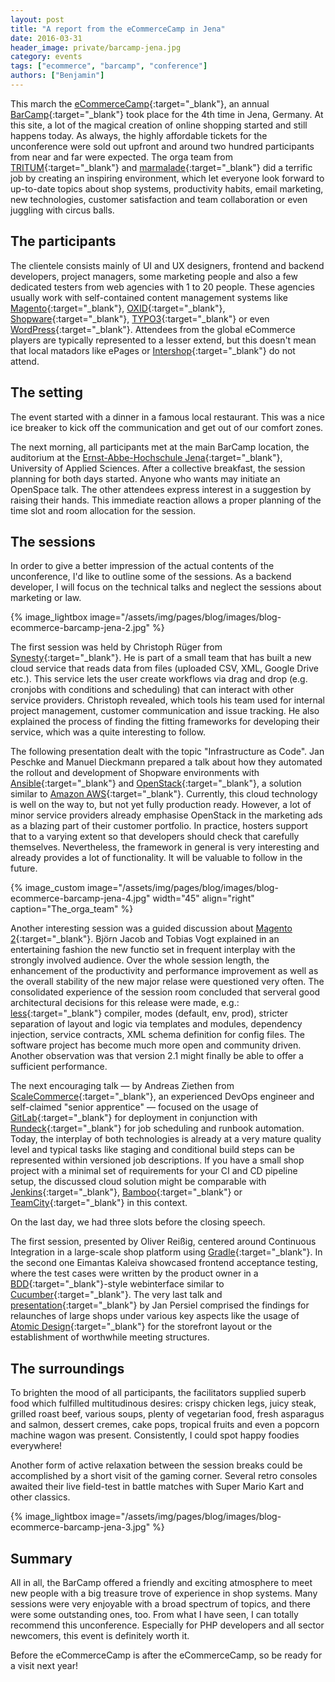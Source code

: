 ```yaml
---
layout: post
title: "A report from the eCommerceCamp in Jena"
date: 2016-03-31
header_image: private/barcamp-jena.jpg
category: events
tags: ["ecommerce", "barcamp", "conference"]
authors: ["Benjamin"]
---
```


This march the [eCommerceCamp](http://www.ecommerce-camp.de){:target="_blank"}, an annual [BarCamp](http://barcamp.org){:target="_blank"} took place for the 4th time in Jena, Germany.
At this site, a lot of the magical creation of online shopping started and still happens today.
As always, the highly affordable tickets for the unconference were sold out upfront and around two hundred participants from near and far were expected.
The orga team from [TRITUM](http://www.tritum.de){:target="_blank"} and [marmalade](http://www.marmalade.de){:target="_blank"} did a terrific job by creating an inspiring environment, which let everyone look forward to up-to-date topics about shop systems, productivity habits, email marketing, new technologies, customer satisfaction and team collaboration or even juggling with circus balls.

## The participants

The clientele consists mainly of UI and UX designers, frontend and backend developers, project managers, some marketing people and also a few dedicated testers from web agencies with 1 to 20 people. These agencies usually work with self-contained content management systems like [Magento](https://magento.com){:target="_blank"}, [OXID](http://www.oxid-esales.com){:target="_blank"}, [Shopware](https://en.shopware.com){:target="_blank"}, [TYPO3](https://typo3.org){:target="_blank"} or even [WordPress](https://wordpress.com){:target="_blank"}.
Attendees from the global eCommerce players are typically represented to a lesser extend, but this doesn't mean that local matadors like ePages or [Intershop](http://www.intershop.com){:target="_blank"} do not attend.

## The setting

The event started with a dinner in a famous local restaurant.
This was a nice ice breaker to kick off the communication and get out of our comfort zones.

The next morning, all participants met at the main BarCamp location, the auditorium at the [Ernst-Abbe-Hochschule Jena](http://www.eah-jena.de/){:target="_blank"}, University of Applied Sciences.
After a collective breakfast, the session planning for both days started.
Anyone who wants may initiate an OpenSpace talk.
The other attendees express interest in a suggestion by raising their hands.
This immediate reaction allows a proper planning of the time slot and room allocation for the session.

## The sessions

In order to give a better impression of the actual contents of the unconference, I'd like to outline some of the sessions.
As a backend developer, I will focus on the technical talks and neglect the sessions about marketing or law.

{% image_lightbox image="/assets/img/pages/blog/images/blog-ecommerce-barcamp-jena-2.jpg" %}

The first session was held by Christoph Rüger from [Synesty](http://synesty.com){:target="_blank"}.
He is part of a small team that has built a new cloud service that reads data from files (uploaded CSV, XML, Google Drive etc.).
This service lets the user create workflows via drag and drop (e.g. cronjobs with conditions and scheduling) that can interact with other service providers.
Christoph revealed, which tools his team used for internal project management, customer communication and issue tracking.
He also explained the process of finding the fitting frameworks for developing their service, which was a quite interesting to follow.

The following presentation dealt with the topic "Infrastructure as Code".
Jan Peschke and Manuel Dieckmann prepared a talk about how they automated the rollout and development of Shopware environments with [Ansible](https://www.ansible.com){:target="_blank"} and [OpenStack](https://www.openstack.org){:target="_blank"}, a solution similar to [Amazon AWS](https://aws.amazon.com){:target="_blank"}. Currently, this cloud technology is well on the way to, but not yet fully production ready.
However, a lot of minor service providers already emphasise OpenStack in the marketing ads as a blazing part of their customer portfolio.
In practice, hosters support that to a varying extent so that developers should check that carefully themselves.
Nevertheless, the framework in general is very interesting and already provides a lot of functionality. It will be valuable to follow in the future.

{% image_custom image="/assets/img/pages/blog/images/blog-ecommerce-barcamp-jena-4.jpg" width="45" align="right" caption="The_orga_team" %}

Another interesting session was a guided discussion about [Magento 2](https://magento.com/developers/magento2){:target="_blank"}.
Björn Jacob and Tobias Vogt explained in an entertaining fashion the new functio set in frequent interplay with the strongly involved audience.
Over the whole session length, the enhancement of the productivity and performance improvement as well as the overall stability of the new major relase were questioned very often.
The consolidated experience of the session room concluded that serveral good architectural decisions for this release were made, e.g.: [less](http://lesscss.org/){:target="_blank"} compiler, modes (default, env, prod), stricter separation of layout and logic via templates and modules, dependency injection, service contracts, XML schema definition for config files.
The software project has become much more open and community driven. Another observation was that version 2.1 might finally be able to offer a sufficient performance.

The next encouraging talk — by Andreas Ziethen from [ScaleCommerce](http://www.scale.sc){:target="_blank"}, an experienced DevOps engineer and self-claimed "senior apprentice" — focused on the usage of [GitLab](https://www.gitlab.com){:target="_blank"} for deployment in conjunction with [Rundeck](http://rundeck.org){:target="_blank"} for job scheduling and runbook automation.
Today, the interplay of both technologies is already at a very mature quality level and typical tasks like staging and conditional build steps can be represented within versioned job descriptions.
If you have a small shop project with a minimal set of requirements for your CI and CD pipeline setup, the discussed cloud solution might be comparable with [Jenkins](https://jenkins-ci.org){:target="_blank"}, [Bamboo](https://confluence.atlassian.com/bamboo){:target="_blank"} or [TeamCity](https://www.jetbrains.com/teamcity){:target="_blank"} in this context.

On the last day, we had three slots before the closing speech.

The first session, presented by Oliver Reißig, centered around Continuous Integration in a large-scale shop platform using [Gradle](http://gradle.org/){:target="_blank"}.
In the second one Eimantas Kaleiva showcased frontend acceptance testing, where the test cases were written by the product owner in a [BDD](http://behaviourdriven.org/){:target="_blank"}-style webinterface similar to [Cucumber](https://cucumber.io){:target="_blank"}.
The very last talk and [presentation](http://janpersiel.com/why-designers-and-frond-end-developers-should-talk-more-often){:target="_blank"} by Jan Persiel comprised the findings for relaunches of large shops under various key aspects like the usage of [Atomic Design](http://bradfrost.com/blog/post/atomic-web-design){:target="_blank"} for the storefront layout or the establishment of worthwhile meeting structures.

## The surroundings

To brighten the mood of all participants, the facilitators supplied superb food which fulfilled multitudinous desires: crispy chicken legs, juicy steak, grilled roast beef, various soups, plenty of vegetarian food, fresh asparagus and salmon, dessert cremes, cake pops, tropical fruits and even a popcorn machine wagon was present.
Consistently, I could spot happy foodies everywhere!

Another form of active relaxation between the session breaks could be accomplished by a short visit of the gaming corner.
Several retro consoles awaited their live field-test in battle matches with Super Mario Kart and other classics.

{% image_lightbox image="/assets/img/pages/blog/images/blog-ecommerce-barcamp-jena-3.jpg" %}

## Summary

All in all, the BarCamp offered a friendly and exciting atmosphere to meet new people with a big treasure trove of experience in shop systems.
Many sessions were very enjoyable with a broad spectrum of topics, and there were some outstanding ones, too.
From what I have seen, I can totally recommend this unconference. Especially for PHP developers and all sector newcomers, this event is definitely worth it.

Before the eCommerceCamp is after the eCommerceCamp, so be ready for a visit next year!
